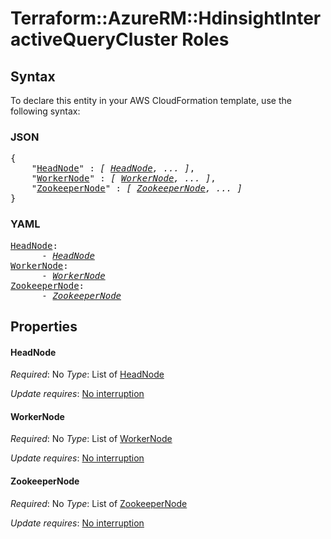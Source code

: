 # Terraform::AzureRM::HdinsightInteractiveQueryCluster Roles

## Syntax

To declare this entity in your AWS CloudFormation template, use the following syntax:

### JSON

<pre>
{
    "<a href="#headnode" title="HeadNode">HeadNode</a>" : <i>[ <a href="roles-headnode.md">HeadNode</a>, ... ]</i>,
    "<a href="#workernode" title="WorkerNode">WorkerNode</a>" : <i>[ <a href="roles-workernode.md">WorkerNode</a>, ... ]</i>,
    "<a href="#zookeepernode" title="ZookeeperNode">ZookeeperNode</a>" : <i>[ <a href="roles-zookeepernode.md">ZookeeperNode</a>, ... ]</i>
}
</pre>

### YAML

<pre>
<a href="#headnode" title="HeadNode">HeadNode</a>: <i>
      - <a href="roles-headnode.md">HeadNode</a></i>
<a href="#workernode" title="WorkerNode">WorkerNode</a>: <i>
      - <a href="roles-workernode.md">WorkerNode</a></i>
<a href="#zookeepernode" title="ZookeeperNode">ZookeeperNode</a>: <i>
      - <a href="roles-zookeepernode.md">ZookeeperNode</a></i>
</pre>

## Properties

#### HeadNode

_Required_: No
_Type_: List of <a href="roles-headnode.md">HeadNode</a>

_Update requires_: [No interruption](https://docs.aws.amazon.com/AWSCloudFormation/latest/UserGuide/using-cfn-updating-stacks-update-behaviors.html#update-no-interrupt)

#### WorkerNode

_Required_: No
_Type_: List of <a href="roles-workernode.md">WorkerNode</a>

_Update requires_: [No interruption](https://docs.aws.amazon.com/AWSCloudFormation/latest/UserGuide/using-cfn-updating-stacks-update-behaviors.html#update-no-interrupt)

#### ZookeeperNode

_Required_: No
_Type_: List of <a href="roles-zookeepernode.md">ZookeeperNode</a>

_Update requires_: [No interruption](https://docs.aws.amazon.com/AWSCloudFormation/latest/UserGuide/using-cfn-updating-stacks-update-behaviors.html#update-no-interrupt)

